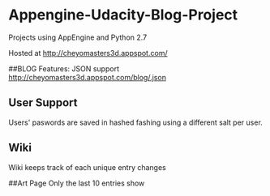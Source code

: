 Appengine-Udacity-Blog-Project
==============================

Projects using AppEngine and Python 2.7

Hosted at http://cheyomasters3d.appspot.com/


##BLOG Features:
JSON support
http://cheyomasters3d.appspot.com/blog/.json

## User Support 
Users' paswords are saved in hashed fashing using a different salt per user. 

## Wiki
Wiki keeps track of each unique entry changes

##Art Page
Only the last 10 entries show
